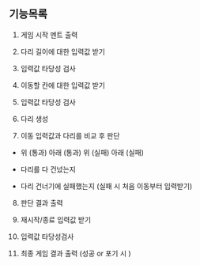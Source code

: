 ## 기능목록

1. 게임 시작 멘트 출력

2. 다리 길이에 대한 입력값 받기

3. 입력값 타당성 검사

4. 이동할 칸에 대한 입력값 받기

5. 입력값 타당성 검사

6. 다리 생성

7. 이동 입력값과 다리를 비교 후 판단

- 위 (통과) 아래 (통과) 위 (실패) 아래 (실패)

- 다리를 다 건넜는지

- 다리 건너기에 실패했는지
  (실패 시 처음 이동부터 입력받기)

8. 판단 결과 출력

9. 재시작/종료 입력값 받기

10. 입력값 타당성검사

11. 최종 게임 결과 출력 (성공 or 포기 시 )
